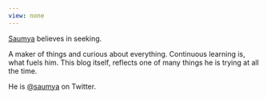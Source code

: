 ```yaml
---
view: none
---
```


[Saumya][1] believes in seeking.

A maker of things and curious about everything. Continuous learning is, what fuels him. This blog itself, reflects one of many things he is trying at all the time.

He is [@saumya][2] on Twitter. 


[1]: http://www.saumyaray.com
[2]: https://twitter.com/saumya
